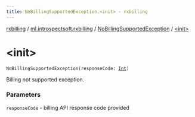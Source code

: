 ```yaml
---
title: NoBillingSupportedException.<init> - rxbilling
---
```


[rxbilling](../../index.html) / [ml.introspectsoft.rxbilling](../index.html) / [NoBillingSupportedException](index.html) / [&lt;init&gt;](./-init-.html)

# &lt;init&gt;

`NoBillingSupportedException(responseCode: `[`Int`](https://kotlinlang.org/api/latest/jvm/stdlib/kotlin/-int/index.html)`)`

Billing not supported exception.

### Parameters

`responseCode` - billing API response code provided